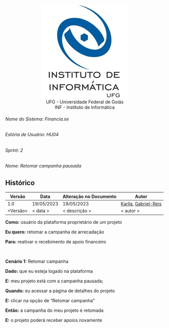 <div align=center>
  <img src="/imagens/INFVertical.jpg">
</div>


<div align="center">UFG - Universidade Federal de Goiás</div>
<div align="center">INF - Instituto de Informática</div>

###### Nome do Sistema: Financia.se
###### Estória de Usuário: HU04
###### Sprint: 2
###### Nome: _Retomar campanha pausada_

## Histórico
|**Versão**|**Data**|**Alteração no Documento**|**Autor**|
|------|----|---------|-----|
|1.0|19/05/2023|19/05/2023|[Karlla](https://github.com/karllaloane), [Gabriel-Reis](https://github.com/gabrielreisdvs)|
|<Versão>|< data >|< descrição >|< autor >|



**Como:** usuário da plataforma proprietário de um projeto

**Eu quero:** retomar a campanha de arrecadação

**Para:** reativar o  recebimento de apoio financeiro


<br />

**Cenário 1:** Retomar campanha

**Dado:** que eu esteja logado na plataforma

**E:** meu projeto está com a campanha pausada;

**Quando:** eu acessar a página de detalhes do projeto

**E:** clicar na opção de “Retomar campanha”

**Então:** a campanha do meu projeto é retomada

**E:** o projeto poderá receber apoios novamente



</DIV>